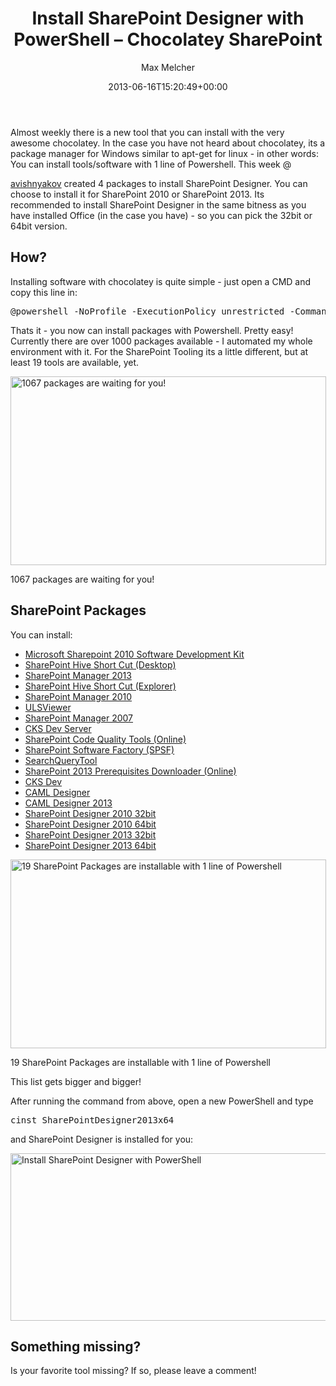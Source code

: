 ﻿---
title: Install SharePoint Designer with PowerShell – Chocolatey SharePoint
author: Max Melcher
aliases:
   - "/post/2013-06-16-install-sharepoint-designer-with-powershell-chocolatey-sharepoint/"
2013: "06"
type: post
date: 2013-06-16T15:20:49+00:00
url: /2013/06/install-sharepoint-designer-with-powershell-chocolatey-sharepoint/
yourls_shorturl:
  - http://melcher.it/s/f
categories:
  - Powershell
  - SharePoint 2010
  - SharePoint 2013
  - Tools

---
Almost weekly there is a new tool that you can install with the very awesome chocolatey. In the case you have not heard about chocolatey, its a package manager for Windows similar to apt-get for linux - in other words: You can install tools/software with 1 line of Powershell. <!--more--> This week @

<a href="https://twitter.com/avishnyakov" rel="contributor" data-skip-pjax="true">avishnyakov</a>&nbsp;created 4 packages to install SharePoint Designer. You can choose to install it for SharePoint 2010 or SharePoint 2013. Its recommended to install SharePoint Designer in the same bitness as you have installed Office (in the case you have) - so you can pick the 32bit or 64bit version.

## How?

Installing software with chocolatey is quite simple - just open a CMD and copy this line in:

<pre>@powershell -NoProfile -ExecutionPolicy unrestricted -Command "iex ((new-object net.webclient).DownloadString('https://chocolatey.org/install.ps1'))" && SET PATH=%PATH%;%systemdrive%\chocolatey\bin</pre>

Thats it - you now can install packages with Powershell. Pretty easy! Currently there are over 1000 packages available - I automated my whole environment with it. For the SharePoint Tooling its a little different, but at least 19 tools are available, yet.

<div id="attachment_717" style="width: 515px" class="wp-caption aligncenter">
  <a href="http://melcher.it/wp-content/uploads/Chocolatey-Gallery-_-Packages_2013-06-16_16-50-20.png"><img data-attachment-id="717" data-permalink="https://melcher.it/2013/06/install-sharepoint-designer-with-powershell-chocolatey-sharepoint/chocolatey-gallery-_-packages_2013-06-16_16-50-20/" data-orig-file="https://melcher.it/wp-content/uploads/Chocolatey-Gallery-_-Packages_2013-06-16_16-50-20.png" data-orig-size="1011,605" data-comments-opened="1" data-image-meta="{&quot;aperture&quot;:&quot;0&quot;,&quot;credit&quot;:&quot;&quot;,&quot;camera&quot;:&quot;&quot;,&quot;caption&quot;:&quot;&quot;,&quot;created_timestamp&quot;:&quot;0&quot;,&quot;copyright&quot;:&quot;&quot;,&quot;focal_length&quot;:&quot;0&quot;,&quot;iso&quot;:&quot;0&quot;,&quot;shutter_speed&quot;:&quot;0&quot;,&quot;title&quot;:&quot;&quot;}" data-image-title="Chocolatey Gallery" data-image-description="" data-medium-file="https://melcher.it/wp-content/uploads/Chocolatey-Gallery-_-Packages_2013-06-16_16-50-20-300x179.png" data-large-file="https://melcher.it/wp-content/uploads/Chocolatey-Gallery-_-Packages_2013-06-16_16-50-20.png" class=" wp-image-717 " alt="1067 packages are waiting for you! " src="http://melcher.it/wp-content/uploads/Chocolatey-Gallery-_-Packages_2013-06-16_16-50-20.png" width="505" height="302" srcset="https://melcher.it/wp-content/uploads/Chocolatey-Gallery-_-Packages_2013-06-16_16-50-20.png 1011w, https://melcher.it/wp-content/uploads/Chocolatey-Gallery-_-Packages_2013-06-16_16-50-20-300x179.png 300w, https://melcher.it/wp-content/uploads/Chocolatey-Gallery-_-Packages_2013-06-16_16-50-20-930x556.png 930w, https://melcher.it/wp-content/uploads/Chocolatey-Gallery-_-Packages_2013-06-16_16-50-20-765x457.png 765w" sizes="(max-width: 505px) 100vw, 505px" /></a>
  
  <p class="wp-caption-text">
    1067 packages are waiting for you!
  </p>
</div>

## SharePoint Packages

You can install:

  * [Microsoft Sharepoint 2010 Software Development Kit][1]
  * [SharePoint Hive Short Cut (Desktop)][2]
  * [SharePoint Manager 2013][3]
  * [SharePoint Hive Short Cut (Explorer)][4]
  * [SharePoint Manager 2010][5]
  * [ULSViewer][6]
  * [SharePoint Manager 2007][7]
  * [CKS Dev Server][8]
  * [SharePoint Code Quality Tools (Online)][9]
  * [SharePoint Software Factory (SPSF)][10]
  * [SearchQueryTool][11]
  * [SharePoint 2013 Prerequisites Downloader (Online)][12]
  * [CKS Dev][13]
  * [CAML Designer][14]
  * [CAML Designer 2013][15]
  * [SharePoint Designer 2010 32bit][16]
  * [SharePoint Designer 2010 64bit][17]
  * [SharePoint Designer 2013 32bit][18]
  * [SharePoint Designer 2013 64bit][19]

<div id="attachment_719" style="width: 515px" class="wp-caption aligncenter">
  <a href="http://melcher.it/wp-content/uploads/Chocolatey-Gallery-_-Packages-matching-sharepoint_2013-06-16_17-08-25.png"><img data-attachment-id="719" data-permalink="https://melcher.it/2013/06/install-sharepoint-designer-with-powershell-chocolatey-sharepoint/chocolatey-gallery-_-packages-matching-sharepoint_2013-06-16_17-08-25/" data-orig-file="https://melcher.it/wp-content/uploads/Chocolatey-Gallery-_-Packages-matching-sharepoint_2013-06-16_17-08-25.png" data-orig-size="1017,605" data-comments-opened="1" data-image-meta="{&quot;aperture&quot;:&quot;0&quot;,&quot;credit&quot;:&quot;&quot;,&quot;camera&quot;:&quot;&quot;,&quot;caption&quot;:&quot;&quot;,&quot;created_timestamp&quot;:&quot;0&quot;,&quot;copyright&quot;:&quot;&quot;,&quot;focal_length&quot;:&quot;0&quot;,&quot;iso&quot;:&quot;0&quot;,&quot;shutter_speed&quot;:&quot;0&quot;,&quot;title&quot;:&quot;&quot;}" data-image-title="Chocolatey Gallery SharePoint Packages" data-image-description="" data-medium-file="https://melcher.it/wp-content/uploads/Chocolatey-Gallery-_-Packages-matching-sharepoint_2013-06-16_17-08-25-300x178.png" data-large-file="https://melcher.it/wp-content/uploads/Chocolatey-Gallery-_-Packages-matching-sharepoint_2013-06-16_17-08-25.png" class=" wp-image-719 " alt="19 SharePoint Packages are installable with 1 line of Powershell" src="http://melcher.it/wp-content/uploads/Chocolatey-Gallery-_-Packages-matching-sharepoint_2013-06-16_17-08-25.png" width="505" height="302" /></a>
  
  <p class="wp-caption-text">
    19 SharePoint Packages are installable with 1 line of Powershell
  </p>
</div>


  
This list gets bigger and bigger!

After running the command from above, open a new PowerShell and type

<pre>cinst SharePointDesigner2013x64</pre>

and SharePoint Designer is installed for you:
  
[<img data-attachment-id="725" data-permalink="https://melcher.it/2013/06/install-sharepoint-designer-with-powershell-chocolatey-sharepoint/sharepoint2013-remote-desktop-connection_2013-06-16_17-16-47/" data-orig-file="https://melcher.it/wp-content/uploads/sharepoint2013-Remote-Desktop-Connection_2013-06-16_17-16-47.png" data-orig-size="1407,268" data-comments-opened="1" data-image-meta="{&quot;aperture&quot;:&quot;0&quot;,&quot;credit&quot;:&quot;&quot;,&quot;camera&quot;:&quot;&quot;,&quot;caption&quot;:&quot;&quot;,&quot;created_timestamp&quot;:&quot;0&quot;,&quot;copyright&quot;:&quot;&quot;,&quot;focal_length&quot;:&quot;0&quot;,&quot;iso&quot;:&quot;0&quot;,&quot;shutter_speed&quot;:&quot;0&quot;,&quot;title&quot;:&quot;&quot;}" data-image-title="Install SharePoint Designer with PowerShell" data-image-description="" data-medium-file="https://melcher.it/wp-content/uploads/sharepoint2013-Remote-Desktop-Connection_2013-06-16_17-16-47-300x57.png" data-large-file="https://melcher.it/wp-content/uploads/sharepoint2013-Remote-Desktop-Connection_2013-06-16_17-16-47-1024x195.png" class="aligncenter size-full wp-image-725" alt="Install SharePoint Designer with PowerShell" src="http://melcher.it/wp-content/uploads/sharepoint2013-Remote-Desktop-Connection_2013-06-16_17-16-47.png" width="1407" height="268" srcset="https://melcher.it/wp-content/uploads/sharepoint2013-Remote-Desktop-Connection_2013-06-16_17-16-47.png 1407w, https://melcher.it/wp-content/uploads/sharepoint2013-Remote-Desktop-Connection_2013-06-16_17-16-47-300x57.png 300w, https://melcher.it/wp-content/uploads/sharepoint2013-Remote-Desktop-Connection_2013-06-16_17-16-47-1024x195.png 1024w, https://melcher.it/wp-content/uploads/sharepoint2013-Remote-Desktop-Connection_2013-06-16_17-16-47-930x177.png 930w, https://melcher.it/wp-content/uploads/sharepoint2013-Remote-Desktop-Connection_2013-06-16_17-16-47-765x145.png 765w" sizes="(max-width: 1407px) 100vw, 1407px" />][20]

## Something missing?

Is your favorite tool missing? If so, please leave a comment!

 [1]: http://chocolatey.org/packages/sharepoint.2010.sdk
 [2]: http://chocolatey.org/packages/SharePoint.HiveShortcut.Desktop
 [3]: http://chocolatey.org/packages/SharePointManager2013
 [4]: http://chocolatey.org/packages/SharePoint.HiveShortcut.Explorer
 [5]: http://chocolatey.org/packages/SharePointManager2010
 [6]: http://chocolatey.org/packages/ulsviewer
 [7]: http://chocolatey.org/packages/SharePointManager2007
 [8]: http://chocolatey.org/packages/cksdevserver
 [9]: http://chocolatey.org/packages/SPCAF
 [10]: http://chocolatey.org/packages/SPSF
 [11]: http://chocolatey.org/packages/SearchQueryTool
 [12]: http://chocolatey.org/packages/SP2013PreReqs
 [13]: http://chocolatey.org/packages/cksdev11
 [14]: http://chocolatey.org/packages/CAMLDesigner2013
 [15]: http://chocolatey.org/packages/CAMLDesigner2010
 [16]: http://chocolatey.org/packages/SharePointDesigner2010x32
 [17]: http://chocolatey.org/packages/SharePointDesigner2010x64
 [18]: http://chocolatey.org/packages/SharePointDesigner2013x32
 [19]: http://chocolatey.org/packages/SharePointDesigner2013x64
 [20]: http://melcher.it/wp-content/uploads/sharepoint2013-Remote-Desktop-Connection_2013-06-16_17-16-47.png
